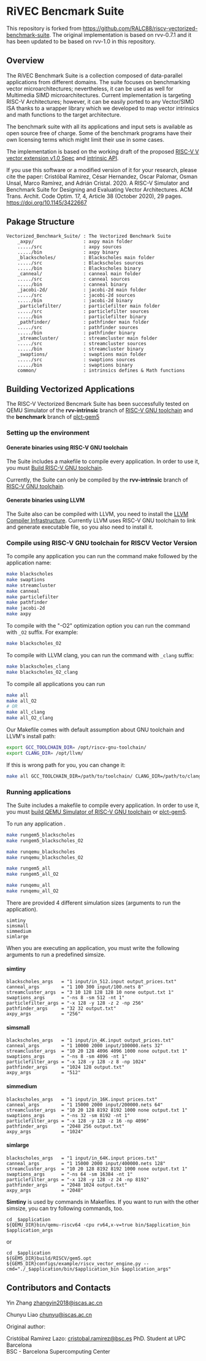 # RiVEC Bencmark Suite

This repository is forked from https://github.com/RALC88/riscv-vectorized-benchmark-suite. The original implementation is based on rvv-0.7.1 and it has been updated to be based on rvv-1.0 in this repository.

## Overview

The RiVEC Benchmark Suite is a collection composed of data-parallel applications from different domains. The suite focuses on benchmarking vector microarchitectures; nevertheless, it can be used as well for Multimedia SIMD microarchitectures. Current implementation is targeting RISC-V Architectures; however, it can be easily ported to any Vector/SIMD ISA thanks to a wrapper library which we developed to map vector intrinsics and math functions to the target architecture.

The benchmark suite with all its applications and input sets is available as open source free of charge. Some of the benchmark programs have their own licensing terms which might limit their use in some cases.

The implementation is based on the working draft of the proposed [RISC-V V vector extension v1.0 Spec](https://github.com/riscv/riscv-v-spec) and [intrinsic API](https://github.com/riscv/rvv-intrinsic-doc).

If you use this software or a modified version of it for your research, please cite the paper:
Cristóbal Ramirez, César Hernandez, Oscar Palomar, Osman Unsal, Marco Ramírez, and Adrián Cristal. 2020. A RISC-V Simulator and Benchmark Suite for Designing and Evaluating Vector Architectures. ACM Trans. Archit. Code Optim. 17, 4, Article 38 (October 2020), 29 pages. https://doi.org/10.1145/3422667

## Pakage Structure

    Vectorized_Benchmark_Suite/ : The Vectorized Benchmark Suite
        _axpy/                  : axpy main folder
        ...../src               : axpy sources
        ...../bin               : axpy binary
        _blackscholes/          : Blackscholes main folder
        ...../src               : Blackscholes sources
        ...../bin               : Blackscholes binary
        _canneal/               : canneal main folder
        ...../src               : canneal sources
        ...../bin               : canneal binary
        _jacobi-2d/             : jacobi-2d main folder
        ...../src               : jacobi-2d sources
        ...../bin               : jacobi-2d binary
        _particlefilter/        : particlefilter main folder
        ...../src               : particlefilter sources
        ...../bin               : particlefilter binary
        _pathfinder/            : pathfinder main folder
        ...../src               : pathfinder sources
        ...../bin               : pathfinder binary
        _streamcluster/         : streamcluster main folder
        ...../src               : streamcluster sources
        ...../bin               : streamcluster binary
        _swaptions/             : swaptions main folder
        ...../src               : swaptions sources
        ...../bin               : swaptions binary
        common/                 : intrinsics defines & Math functions

## Building Vectorized Applications

The RISC-V Vectorized Bencmark Suite has been successfully tested on QEMU Simulator of the **rvv-intrinsic** branch of [RISC-V GNU toolchain](https://github.com/riscv-collab/riscv-gnu-toolchain) and the **benchmark** branch of [plct-gem5](https://github.com/plctlab/plct-gem5)

### Setting up the environment

#### Generate binaries using RISC-V GNU toolchain

The Suite includes a makefile to compile every application. In order to use it, you must [Build RISC-V GNU toolchain](./Build_RISCV_GNU_toolchain.md).

Currently, the Suite can only be compiled by the **rvv-intrinsic** branch of [RISC-V GNU toolchain](https://github.com/riscv-collab/riscv-gnu-toolchain).

#### Generate binaries using LLVM

The Suite also can be compiled with LLVM, you need to install the [LLVM Compiler Infrastructure](https://github.com/llvm/llvm-project). Currently LLVM uses RISC-V GNU toolchain to link and generate executable file, so you also need to install it.

### Compile using RISC-V GNU toolchain for RISCV Vector Version

To compile any application you can run the command make followed by the application name:

```bash
make blackscholes
make swaptions
make streamcluster
make canneal
make particlefilter
make pathfinder
make jacobi-2d
make axpy
```

To compile with the "-O2" optimization option you can run the command with `_O2` suffix. For example:

```bash
make blackscholes_O2
```

To compile with LLVM clang, you can run the command with `_clang` suffix:

```bash
make blackscholes_clang
make blackscholes_O2_clang
```

To compile all applications you can run

```bash
make all
make all_O2
# OR
make all_clang
make all_O2_clang
```

Our Makefile comes with default assumption about GNU toolchain and LLVM's install path:

```bash
export GCC_TOOLCHAIN_DIR= /opt/riscv-gnu-toolchain/
export CLANG_DIR= /opt/llvm/
```

If this is wrong path for you, you can change it:

```bash
make all GCC_TOOLCHAIN_DIR=/path/to/toolchain/ CLANG_DIR=/path/to/clang/
```

### Running applications

The Suite includes a makefile to compile every application. In order to use it, you must [build QEMU Simulator of RISC-V GNU toolchain](./Build_RISCV_GNU_toolchain.md) or [plct-gem5](https://github.com/plctlab/plct-gem5).

To run any application .

```bash
make rungem5_blackscholes
make rungem5_blackscholes_O2

make runqemu_blackscholes
make runqemu_blackscholes_O2

make rungem5_all
make rungem5_all_O2

make runqemu_all
make runqemu_all_O2
```

There are provided 4 different simulation sizes (arguments to run the application).

```
simtiny 
simsmall
simmedium
simlarge
```

When you are executing an application, you must write the following arguments to run a predefined simsize.

#### simtiny

```
blackscholes_args   = "1 input/in_512.input output_prices.txt"
canneal_args        = "1 100 300 input/100.nets 8"
streamcluster_args  = "3 10 128 128 128 10 none output.txt 1"
swaptions_args      = "-ns 8 -sm 512 -nt 1"
particlefilter_args = "-x 128 -y 128 -z 2 -np 256"
pathfinder_args     = "32 32 output.txt"
axpy_args           = "256"
```

#### simsmall

```
blackscholes_args   = "1 input/in_4K.input output_prices.txt"
canneal_args        = "1 10000 2000 input/100000.nets 32"
streamcluster_args  = "10 20 128 4096 4096 1000 none output.txt 1"
swaptions_args      = "-ns 8 -sm 4096 -nt 1"
particlefilter_args = "-x 128 -y 128 -z 8 -np 1024"
pathfinder_args     = "1024 128 output.txt"
axpy_args           = "512"
```

#### simmedium

```
blackscholes_args   = "1 input/in_16K.input prices.txt"
canneal_args        = "1 15000 2000 input/200000.nets 64"
streamcluster_args  = "10 20 128 8192 8192 1000 none output.txt 1"
swaptions_args      = "-ns 32 -sm 8192 -nt 1"
particlefilter_args = "-x 128 -y 128 -z 16 -np 4096"
pathfinder_args     = "2048 256 output.txt"
axpy_args           = "1024"
```

#### simlarge

```
blackscholes_args   = "1 input/in_64K.input prices.txt"
canneal_args        = "1 15000 2000 input/400000.nets 128"
streamcluster_args  = "10 20 128 8192 8192 1000 none output.txt 1"
swaptions_args      = "-ns 64 -sm 16384 -nt 1"
particlefilter_args = "-x 128 -y 128 -z 24 -np 8192"
pathfinder_args     = "2048 1024 output.txt"
axpy_args           = "2048"
```

**Simtiny** is used by commands in Makefiles. If you want to run with the other simsize, you can try following commands, too.

```
cd _$application
${QEMU_DIR}bin/qemu-riscv64 -cpu rv64,x-v=true bin/$application_bin $application_args
```

or

```
cd _$application
${GEM5_DIR}build/RISCV/gem5.opt ${GEM5_DIR}configs/example/riscv_vector_engine.py --cmd="./_$application/bin/$application_bin $application_args"
```

## Contributors and Contacts

Yin Zhang   zhangyin2018@iscas.ac.cn

Chunyu Liao chunyu@iscas.ac.cn

Original author:

Cristóbal Ramírez Lazo: cristobal.ramirez@bsc.es
PhD. Student at UPC Barcelona   
BSC - Barcelona Supercomputing Center
